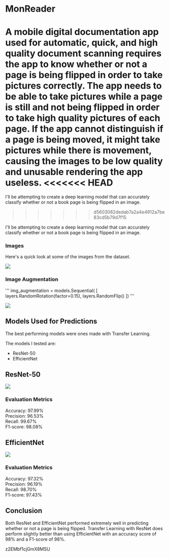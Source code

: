 # MonReader

A mobile digital documentation app used for automatic, quick, and high quality document scanning requires the app to know whether or not a page is being flipped in order to take pictures correctly. The app needs to be able to take pictures while a page is still and not being flipped in order to take high quality pictures of each page. If the app cannot distinguish if a page is being moved, it might take pictures while there is movement, causing the images to be low quality and unusable rendering the app useless.
<<<<<<< HEAD
=======

I'll be attempting to create a deep learning model that can accurately classify whether or not a book page is being flipped in an image. 
>>>>>>> d5603082dedab7a2a4e4912a7be83cd5b79d7f15

I'll be attempting to create a deep learning model that can accurately classify whether or not a book page is being flipped in an image.

### Images
Here's a quick look at some of the images from the dataset.

<img src='https://i.imgur.com/LZN4lXx.jpg'>

### Image Augmentation
'''
img_augmentation = models.Sequential(
    [
        layers.RandomRotation(factor=0.15),
        layers.RandomFlip()
    ])
'''

<img src='https://i.imgur.com/l7YMLEk.jpg'>


## Models Used for Predictions

The best performing models were ones made with Transfer Learning. 

The models I tested are:<br>
* ResNet-50
* EfficientNet

## ResNet-50
<img src='https://i.imgur.com/1zdGMoL.jpg'>

### Evaluation Metrics
Accuracy: 97.99%<br>
Precision: 96.53%<br>
Recall: 99.67%<br>
F1-score: 98.08%<br>

## EfficientNet
<img src='https://i.imgur.com/g0QaJX1.jpg'>

### Evaluation Metrics
Accuracy: 97.32%<br>
Precision: 96.19%<br>
Recall: 98.70%<br>
F1-score: 97.43%<br>


## Conclusion
Both ResNet and EfficientNet performed extremely well in predicting whether or not a page is being flipped. Transfer Learning with ResNet does perform slightly better than using EfficientNet with an accuracy score of 98% and a F1-score of 98%.


z2EMbf1cjGmX8MSU
